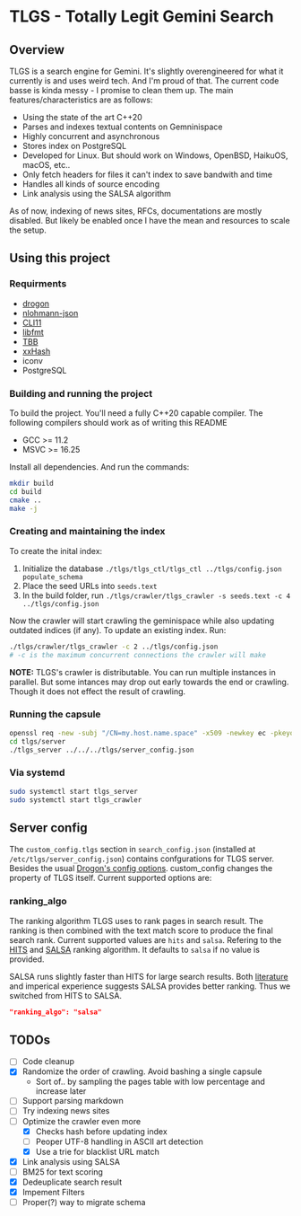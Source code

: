 # TLGS - Totally Legit Gemini Search

## Overview

TLGS is a search engine for Gemini. It's slightly overengineered for what it currently is and uses weird tech. And I'm proud of that. The current code basse is kinda messy - I promise to clean them up. The main features/characteristics are as follows:

* Using the state of the art C++20
* Parses and indexes textual contents on Gemninispace
* Highly concurrent and asynchronous
* Stores index on PostgreSQL
* Developed for Linux. But should work on Windows, OpenBSD, HaikuOS, macOS, etc..
* Only fetch headers for files it can't index to save bandwith and time
* Handles all kinds of source encoding
* Link analysis using the SALSA algorithm

As of now, indexing of news sites, RFCs, documentations are mostly disabled. But likely be enabled once I have the mean and resources to scale the setup.

## Using this project

### Requirments

* [drogon](https://github.com/an-tao/drogon)
* [nlohmann-json](https://github.com/nlohmann/json)
* [CLI11](https://github.com/CLIUtils/CLI11)
* [libfmt](https://github.com/fmtlib/fmt)
* [TBB](https://github.com/oneapi-src/oneTBB)
* [xxHash](https://github.com/Cyan4973/xxHash)
* iconv
* PostgreSQL

### Building and running the project

To build the project. You'll need a fully C++20 capable compiler. The following compilers should work as of writing this README

* GCC >= 11.2
* MSVC >= 16.25

Install all dependencies. And run the commands:

```bash
mkdir build
cd build
cmake ..
make -j
```

### Creating and maintaining the index

To create the inital index:

1. Initialize the database `./tlgs/tlgs_ctl/tlgs_ctl ../tlgs/config.json populate_schema`
2. Place the seed URLs into `seeds.text`
3. In the build folder, run `./tlgs/crawler/tlgs_crawler -s seeds.text -c 4 ../tlgs/config.json`

Now the crawler will start crawling the geminispace while also updating outdated indices (if any). To update an existing index. Run: 

```bash
./tlgs/crawler/tlgs_crawler -c 2 ../tlgs/config.json
# -c is the maximum concurrent connections the crawler will make
```

**NOTE:** TLGS's crawler is distributable. You can run multiple instances in parallel. But some intances may drop out early towards the end or crawling. Though it does not effect the result of crawling.

### Running the capsule

```bash
openssl req -new -subj "/CN=my.host.name.space" -x509 -newkey ec -pkeyopt ec_paramgen_curve:prime256v1 -days 36500 -nodes -out cert.pem -keyout key.pem
cd tlgs/server
./tlgs_server ../../../tlgs/server_config.json
```

### Via systemd

```bash
sudo systemctl start tlgs_server
sudo systemctl start tlgs_crawler
```

## Server config

The `custom_config.tlgs` section in `search_config.json` (installed at `/etc/tlgs/server_config.json`) contains confgurations for TLGS server. Besides the usual [Drogon's config options](https://drogon.docsforge.com/master/configuration-file/). custom_config changes the property of TLGS itself. Current supported options are:

### ranking_algo
The ranking algorithm TLGS uses to rank pages in search result. The ranking is then combined with the text match score to produce the final search rank. Current supported values are `hits` and `salsa`. Refering to the [HITS][hits] and [SALSA][salsa] ranking algorithm. It defaults to `salsa` if no value is provided.

SALSA runs slightly faster than HITS for large search results. Both [literature][najork2007comparing] and imperical experience suggests SALSA provides better ranking. Thus we switched from HITS to SALSA.

```json
"ranking_algo": "salsa"
```

## TODOs

- [ ] Code cleanup
- [x] Randomize the order of crawling. Avoid bashing a single capsule
  * Sort of.. by sampling the pages table with low percentage and increase later
- [ ] Support parsing markdown
- [ ] Try indexing news sites
- [ ] Optimize the crawler even more
  - [x] Checks hash before updating index
  - [ ] Peoper UTF-8 handling in ASCII art detection
  - [x] Use a trie for blacklist URL match
- [x] Link analysis using SALSA
- [ ] BM25 for text scoring
- [x] Dedeuplicate search result
- [x] Impement Filters
- [ ] Proper(?) way to migrate schema

[hits]: http://www.cs.cornell.edu/home/kleinber/auth.pdf
[salsa]: https://citeseerx.ist.psu.edu/viewdoc/summary?doi=10.1.1.38.5859
[najork2007comparing]: https://www.ccs.neu.edu/home/vip/teach/IRcourse/4_webgraph/notes/najork05_HITS_vs_salsa.pdf